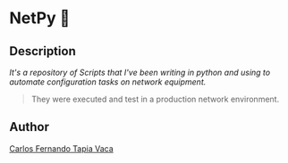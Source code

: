 # NetPy  🐍

## Description

*It's a repository of Scripts that I've been writing in python and using to automate configuration tasks on network equipment.*

>They were executed and test in a production network environment.

## Author

[Carlos Fernando Tapia Vaca](https://www.linkedin.com/in/cftv/?locale=en_US)
